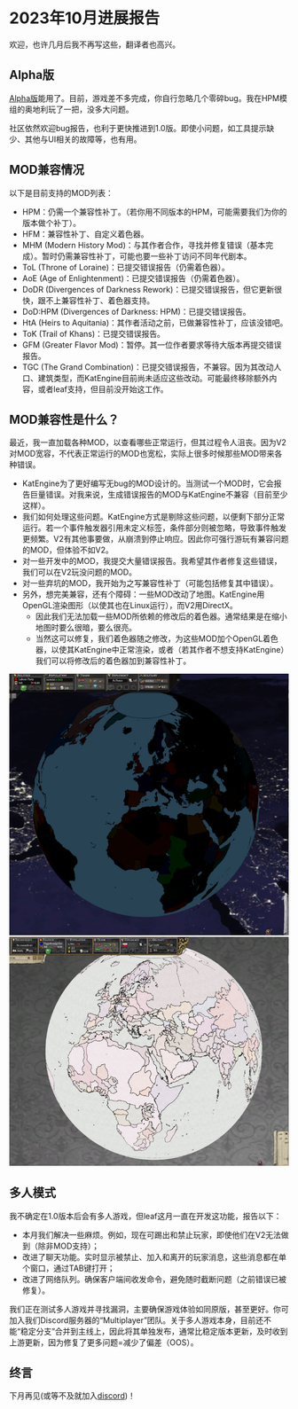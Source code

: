 # 2023年10月进展报告

欢迎，也许几月后我不再写这些，翻译者也高兴。

## Alpha版

[Alpha版](https://github.com/Nivaturimika/Katerina-Engine/releases/download/v0.8.1%CE%B1/0.8.1-ALPHA.zip)能用了。目前，游戏差不多完成，你自行忽略几个零碎bug。我在HPM模组的奥地利玩了一把，没多大问题。

社区依然欢迎bug报告，也利于更快推进到1.0版。即使小问题，如工具提示缺少、其他与UI相关的故障等，也有用。

## MOD兼容情况

以下是目前支持的MOD列表：

- HPM：仍需一个兼容性补丁。（若你用不同版本的HPM，可能需要我们为你的版本做个补丁）。
- HFM：兼容性补丁、自定义着色器。
- MHM (Modern History Mod)：与其作者合作，寻找并修复错误（基本完成）。暂时仍需兼容性补丁，可能也要一些补丁访问不同年代剧本。
- ToL (Throne of Loraine)：已提交错误报告（仍需着色器）。
- AoE (Age of Enlightenment)：已提交错误报告（仍需着色器）。
- DoDR (Divergences of Darkness Rework)：已提交错误报告，但它更新很快，跟不上兼容性补丁、着色器支持。
- DoD:HPM (Divergences of Darkness: HPM)：已提交错误报告。
- HtA (Heirs to Aquitania)：其作者活动之前，已做兼容性补丁，应该没错吧。
- ToK (Trail of Khans)：已提交错误报告。
- GFM (Greater Flavor Mod)：暂停。其一位作者要求等待大版本再提交错误报告。
- TGC (The Grand Combination)：已提交错误报告，不兼容。因为其改动人口、建筑类型，而KatEngine目前尚未适应这些改动。可能最终移除额外内容，或者leaf支持，但目前没开始这工作。

## MOD兼容性是什么？

最近，我一直加载各种MOD，以查看哪些正常运行，但其过程令人沮丧。因为V2对MOD宽容，不代表正常运行的MOD也宽松，实际上很多时候那些MOD带来各种错误。

- KatEngine为了更好编写无bug的MOD设计的。当测试一个MOD时，它会报告巨量错误。对我来说，生成错误报告的MOD与KatEngine不兼容（目前至少这样）。
- 我们如何处理这些问题。KatEngine方式是剔除这些问题，以便剩下部分正常运行。若一个事件触发器引用未定义标签，条件部分则被忽略，导致事件触发更频繁。V2有其他事要做，从崩溃到停止响应。因此你可强行游玩有兼容问题的MOD，但体验不如V2。
- 对一些开发中的MOD，我提交大量错误报告。我希望其作者修复这些错误，我们可以在V2玩没问题的MOD。
- 对一些弃坑的MOD，我开始为之写兼容性补丁（可能包括修复其中错误）。
- 另外，想完美兼容，还有个障碍：一些MOD改动了地图。KatEngine用OpenGL渲染图形（以使其也在Linux运行），而V2用DirectX。
  - 因此我们无法加载一些MOD所依赖的修改后的着色器。通常结果是在缩小地图时要么很暗，要么很亮。
  - 当然这可以修复，我们着色器随之修改，为这些MOD加个OpenGL着色器，以使其KatEngine中正常渲染，或者（若其作者不想支持KatEngine）我们可以将修改后的着色器加到兼容性补丁。

![too dark MHM](./images/mhm.png)
![too light ToL](./images/tol.png)

## 多人模式

我不确定在1.0版本后会有多人游戏，但leaf这月一直在开发这功能，报告以下：

- 本月我们解决一些麻烦。例如，现在可踢出和禁止玩家，即使他们在V2无法做到（除非MOD支持）；
- 改进了聊天功能。实时显示被禁止、加入和离开的玩家消息，这些消息都在单个窗口，通过TAB键打开；
- 改进了网络队列。确保客户端间收发命令，避免随时截断问题（之前错误已被修复）。

我们正在测试多人游戏并寻找漏洞，主要确保游戏体验如同原版，甚至更好。你可加入我们Discord服务器的“Multiplayer”团队。关于多人游戏本身，目前还不能“稳定分支”合并到主线上，因此将其单独发布，通常比稳定版本更新，及时收到上游更新，因为修复了更多问题=减少了偏差（OOS）。

## 终言

下月再见(或等不及就加入[discord](https://discord.gg/QUJExr4mRn))！
